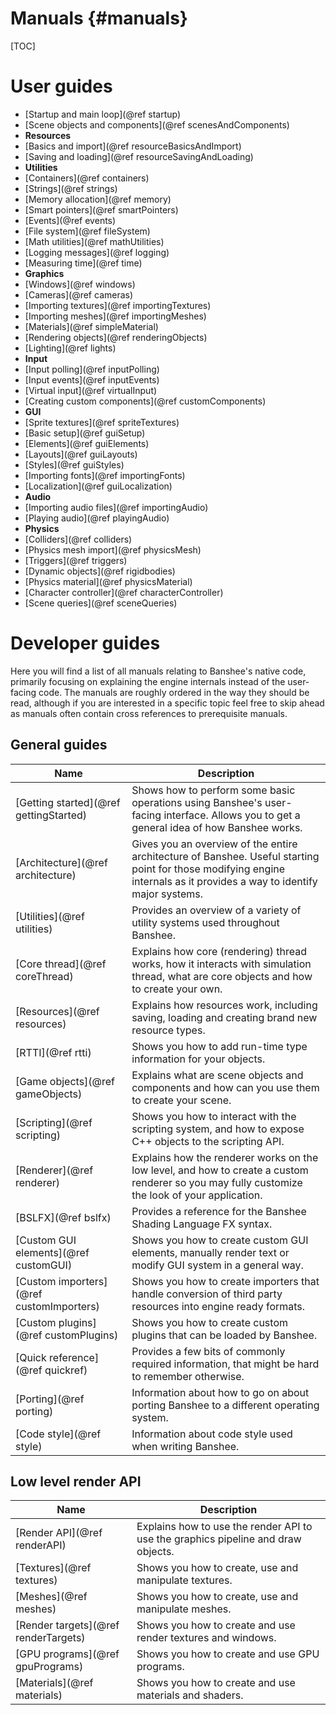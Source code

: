 Manuals									{#manuals}
===============
[TOC]

# User guides

- [Startup and main loop](@ref startup)
- [Scene objects and components](@ref scenesAndComponents)
- **Resources**
 - [Basics and import](@ref resourceBasicsAndImport)
 - [Saving and loading](@ref resourceSavingAndLoading)
- **Utilities**
 - [Containers](@ref containers)
 - [Strings](@ref strings)
 - [Memory allocation](@ref memory)
 - [Smart pointers](@ref smartPointers) 
 - [Events](@ref events)
 - [File system](@ref fileSystem) 
 - [Math utilities](@ref mathUtilities)
 - [Logging messages](@ref logging)
 - [Measuring time](@ref time)
- **Graphics**
 - [Windows](@ref windows)
 - [Cameras](@ref cameras)
 - [Importing textures](@ref importingTextures)
 - [Importing meshes](@ref importingMeshes)
 - [Materials](@ref simpleMaterial)
 - [Rendering objects](@ref renderingObjects)
 - [Lighting](@ref lights)
- **Input**
 - [Input polling](@ref inputPolling) 
 - [Input events](@ref inputEvents) 
 - [Virtual input](@ref virtualInput)
- [Creating custom components](@ref customComponents)
- **GUI**
 - [Sprite textures](@ref spriteTextures)
 - [Basic setup](@ref guiSetup)
 - [Elements](@ref guiElements)
 - [Layouts](@ref guiLayouts)
 - [Styles](@ref guiStyles)
 - [Importing fonts](@ref importingFonts)
 - [Localization](@ref guiLocalization)
- **Audio**
 - [Importing audio files](@ref importingAudio)
 - [Playing audio](@ref playingAudio)
- **Physics**
 - [Colliders](@ref colliders)
 - [Physics mesh import](@ref physicsMesh)
 - [Triggers](@ref triggers)
 - [Dynamic objects](@ref rigidbodies)
 - [Physics material](@ref physicsMaterial)
 - [Character controller](@ref characterController)
 - [Scene queries](@ref sceneQueries)
 
# Developer guides

Here you will find a list of all manuals relating to Banshee's native code, primarily focusing on explaining the engine internals instead of the user-facing code. The manuals are roughly ordered in the way they should be read, although if you are interested in a specific topic feel free to skip ahead as manuals often contain cross references to prerequisite manuals.

## General guides
Name                                      | Description
------------------------------------------|-------------
[Getting started](@ref gettingStarted)    | Shows how to perform some basic operations using Banshee's user-facing interface. Allows you to get a general idea of how Banshee works.
[Architecture](@ref architecture)         | Gives you an overview of the entire architecture of Banshee. Useful starting point for those modifying engine internals as it provides a way to identify major systems.
[Utilities](@ref utilities)               | Provides an overview of a variety of utility systems used throughout Banshee.
[Core thread](@ref coreThread)            | Explains how core (rendering) thread works, how it interacts with simulation thread, what are core objects and how to create your own.
[Resources](@ref resources)  			  | Explains how resources work, including saving, loading and creating brand new resource types.
[RTTI](@ref rtti)                         | Shows you how to add run-time type information for your objects.
[Game objects](@ref gameObjects)          | Explains what are scene objects and components and how can you use them to create your scene.
[Scripting](@ref scripting)               | Shows you how to interact with the scripting system, and how to expose C++ objects to the scripting API.
[Renderer](@ref renderer)    	  		  | Explains how the renderer works on the low level, and how to create a custom renderer so you may fully customize the look of your application.
[BSLFX](@ref bslfx)    	  		  		  | Provides a reference for the Banshee Shading Language FX syntax.
[Custom GUI elements](@ref customGUI)     | Shows you how to create custom GUI elements, manually render text or modify GUI system in a general way.
[Custom importers](@ref customImporters)  | Shows you how to create importers that handle conversion of third party resources into engine ready formats.
[Custom plugins](@ref customPlugins)      | Shows you how to create custom plugins that can be loaded by Banshee.
[Quick reference](@ref quickref)          | Provides a few bits of commonly required information, that might be hard to remember otherwise.
[Porting](@ref porting)                   | Information about how to go on about porting Banshee to a different operating system.
[Code style](@ref style)                  | Information about code style used when writing Banshee.

## Low level render API

Name                                      | Description
------------------------------------------|-------------
[Render API](@ref renderAPI)              | Explains how to use the render API to use the graphics pipeline and draw objects. 
[Textures](@ref textures)                 | Shows you how to create, use and manipulate textures.
[Meshes](@ref meshes)                     | Shows you how to create, use and manipulate meshes.
[Render targets](@ref renderTargets)	  | Shows you how to create and use render textures and windows.
[GPU programs](@ref gpuPrograms)		  | Shows you how to create and use GPU programs.
[Materials](@ref materials)				  | Shows you how to create and use materials and shaders.